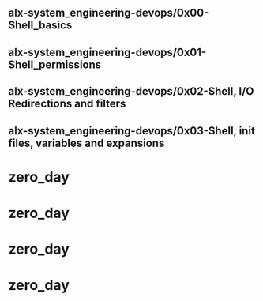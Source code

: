 
## alx-system_engineering-devops/0x00-Shell_basics
## alx-system_engineering-devops/0x01-Shell_permissions
## alx-system_engineering-devops/0x02-Shell, I/O Redirections and filters
## alx-system_engineering-devops/0x03-Shell, init files, variables and expansions
# zero_day
# zero_day
# zero_day
# zero_day
